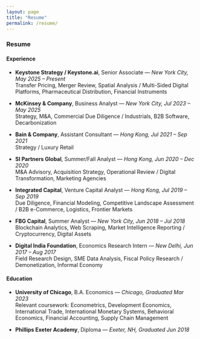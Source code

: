 ```yaml
---
layout: page
title: "Resume"
permalink: /resume/
---
```


### Resume

#### Experience

- **Keystone Strategy / Keystone.ai**, Senior Associate — *New York City, May 2025 – Present*  
  Transfer Pricing, Merger Review, Spatial Analysis / Multi-Sided Digital Platforms, Pharmaceutical Distribution, Financial Instruments

- **McKinsey & Company**, Business Analyst — *New York City, Jul 2023 – May 2025*  
  Strategy, M&A, Commercial Due Diligence / Industrials, B2B Software, Decarbonization

- **Bain & Company**, Assistant Consultant — *Hong Kong, Jul 2021 – Sep 2021*  
  Strategy / Luxury Retail

- **SI Partners Global**, Summer/Fall Analyst — *Hong Kong, Jun 2020 – Dec 2020*  
  M&A Advisory, Acquisition Strategy, Operational Review / Digital Transformation, Marketing Agencies

- **Integrated Capital**, Venture Capital Analyst — *Hong Kong, Jul 2019 – Sep 2019*  
  Due Diligence, Financial Modeling, Competitive Landscape Assessment / B2B e-Commerce, Logistics, Frontier Markets

- **FBG Capital**, Summer Analyst — *New York City, Jun 2018 – Jul 2018*  
  Blockchain Analytics, Web Scraping, Market Intelligence Reporting / Cryptocurrency, Digital Assets

- **Digital India Foundation**, Economics Research Intern — *New Delhi, Jun 2017 – Aug 2017*  
  Field Research Design, SME Data Analysis, Fiscal Policy Research / Demonetization, Informal Economy

#### Education

- **University of Chicago**, B.A. Economics — *Chicago, Graduated Mar 2023*  
  Relevant coursework: Econometrics, Development Economics, International Trade, International Monetary Systems, Behavioral Economics, Financial Accounting, Supply Chain Management

- **Phillips Exeter Academy**, Diploma — *Exeter, NH, Graduated Jun 2018*
